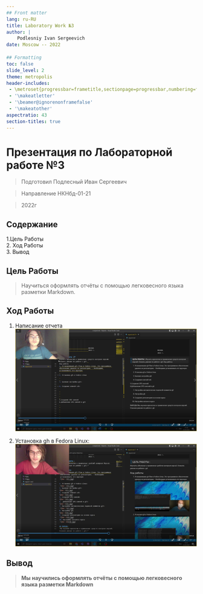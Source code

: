 ```yaml
---
## Front matter
lang: ru-RU
title: Laboratory Work №3
author: |
	Podlesniy Ivan Sergeevich
date: Moscow -- 2022

## Formatting
toc: false
slide_level: 2
theme: metropolis
header-includes: 
 - \metroset{progressbar=frametitle,sectionpage=progressbar,numbering=fraction}
 - '\makeatletter'
 - '\beamer@ignorenonframefalse'
 - '\makeatother'
aspectratio: 43
section-titles: true
---
```

# Презентация по Лабораторной работе №3

> Подготовил Подлесный Иван Сергеевич  

> Направление НКНбд-01-21  

> 2022г
## Содержание
1.Цель Работы  
2. Ход Работы  
3. Вывод

## Цель Работы
> Научиться оформлять отчёты с помощью легковесного языка разметки Markdown.
## Ход Работы
 1. Написание отчета
 ![Шаг 1](456%20%20.jpg)

2. Установка gh в Fedora Linux:
 ![Шаг 2](123%20%20.jpg)

## Вывод
> **Мы научились оформлять отчёты с помощью легковесного языка разметки Markdown**